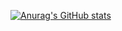[![Anurag's GitHub stats](https://github-readme-stats.vercel.app/api?username=syswsysw)](https://github.com/anuraghazra/github-readme-stats)